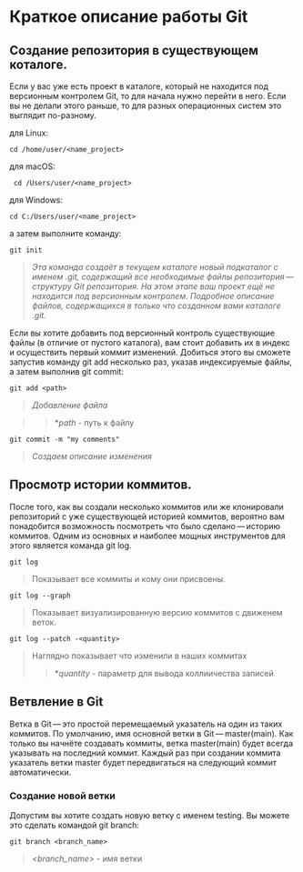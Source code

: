 # Краткое описание работы Git

## __Создание репозитория в существующем коталоге.__

Если у вас уже есть проект в каталоге, который не находится под версионным контролем Git, то для начала нужно перейти в него. Если вы не делали этого раньше, то для разных операционных систем это выглядит по-разному.

для Linux:
```
cd /home/user/<name_project>
```
для macOS:

```
 cd /Users/user/<name_project>
 ```

для Windows:

```
cd C:/Users/user/<name_project>
```

а затем выполните команду:

```
git init
```

>*Эта команда создаёт в текущем каталоге новый подкаталог с именем .git, содержащий все необходимые файлы репозитория — структуру Git репозитория. На этом этапе ваш проект ещё не находится под версионным контролем. Подробное описание файлов, содержащихся в только что созданном вами каталоге .git.*

Если вы хотите добавить под версионный контроль существующие файлы (в отличие от пустого каталога), вам стоит добавить их в индекс и осуществить первый коммит изменений. Добиться этого вы сможете запустив команду git add несколько раз, указав индексируемые файлы, а затем выполнив git commit:

```
git add <path>
```
>*Добавление файла*

>>**path* - путь к файлу
```
git commit -m "my comments"
```
>*Создаем описание изменения*

## Просмотр истории коммитов.

После того, как вы создали несколько коммитов или же клонировали репозиторий с уже существующей историей коммитов, вероятно вам понадобится возможность посмотреть что было сделано — историю коммитов. Одним из основных и наиболее мощных инструментов для этого является команда git log.
```
git log
```
>Показывает все коммиты и кому они присвоены.
```
git log --graph
```
>Показывает визуализированную версию коммитов с движенем веток.
```
git log --patch -<quantity>
```
>Наглядно показывает что изменили в наших коммитах 
>>**quantity* - параметр для вывода коллиичества записей

## Ветвление в Git
Ветка в Git — это простой перемещаемый указатель на один из таких коммитов. По умолчанию, имя основной ветки в Git — master(main). Как только вы начнёте создавать коммиты, ветка master(main) будет всегда указывать на последний коммит. Каждый раз при создании коммита указатель ветки master будет передвигаться на следующий коммит автоматически.

### Создание новой ветки
Допустим вы хотите создать новую ветку с именем testing. Вы можете это сделать командой git branch:

```
git branch <branch_name>
```
>*<branch_name>* - имя ветки